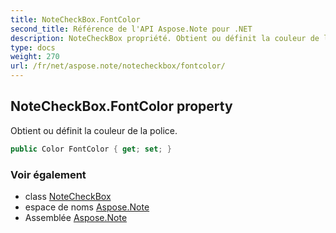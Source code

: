 ```yaml
---
title: NoteCheckBox.FontColor
second_title: Référence de l'API Aspose.Note pour .NET
description: NoteCheckBox propriété. Obtient ou définit la couleur de la police.
type: docs
weight: 270
url: /fr/net/aspose.note/notecheckbox/fontcolor/
---
```

## NoteCheckBox.FontColor property

Obtient ou définit la couleur de la police.

```csharp
public Color FontColor { get; set; }
```

### Voir également

* class [NoteCheckBox](../)
* espace de noms [Aspose.Note](../../notecheckbox/)
* Assemblée [Aspose.Note](../../../)


